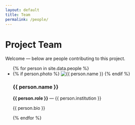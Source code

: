 ```yaml
---
layout: default
title: Team
permalink: /people/
---
```


# Project Team

Welcome — below are people contributing to this project.

<ul class="team-list">
  {% for person in site.data.people %}
  <li class="team-member">
    {% if person.photo %}
    <img src="{{ person.photo }}" alt="{{ person.name }}" class="team-avatar" />
    {% endif %}
    <h3>{{ person.name }}</h3>
    <p><strong>{{ person.role }}</strong> — {{ person.institution }}</p>
    <p>{{ person.bio }}</p>
  </li>
  {% endfor %}
</ul>
